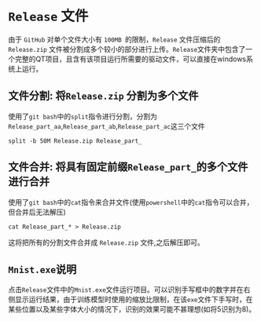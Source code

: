 # `Release` 文件

由于 `GitHub` 对单个文件大小有 `100MB `的限制，`Release` 文件压缩后的`Release.zip` 文件被分割成多个较小的部分进行上传。`Release`文件夹中包含了一个完整的QT项目，且含有该项目运行所需要的驱动文件，可以直接在windows系统上运行。

## 文件分割: 将`Release.zip` 分割为多个文件

使用了`git bash`中的`split`指令进行分割，分割为`Release_part_aa`,`Release_part_ab`,`Release_part_ac`这三个文件

```
split -b 50M Release.zip Release_part_
```

## 文件合并: 将具有固定前缀`Release_part_`的多个文件进行合并

使用了`git bash`中的`cat`指令来合并文件(使用`powershell`中的`cat`指令可以合并，但合并后无法解压)

```
cat Release_part_* > Release.zip
```

这将把所有的分割文件合并成 `Release.zip` 文件,之后解压即可。
## `Mnist.exe`说明

点击`Release`文件中的`Mnist.exe`文件运行项目。可以识别手写框中的数字并在右侧显示运行结果，由于训练模型时使用的缩放比限制，在该`exe`文件下手写时，在某些位置以及某些字体大小的情况下，识别的效果可能不甚理想(如将5识别为8)。
